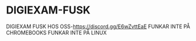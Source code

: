 # DIGIEXAM-FUSK
DIGIEXAM FUSK HOS OSS-https://discord.gg/E6wZvttEaE
FUNKAR INTE PÅ CHROMEBOOKS
FUNKAR INTE PÅ LINUX 
